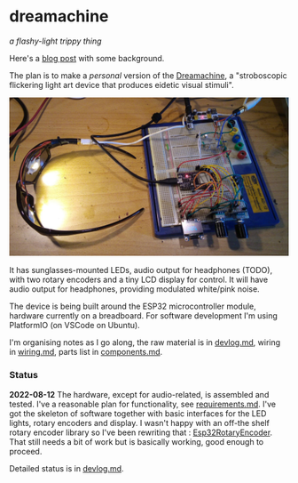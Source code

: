 # dreamachine

_a flashy-light trippy thing_

Here's a [blog post](https://hyperdata.it/blog/2022/08/12/dreamachine-1/) with some background.

The plan is to make a _personal_ version of the [Dreamachine](https://en.wikipedia.org/wiki/Dreamachine), a "stroboscopic flickering light art device that produces eidetic visual stimuli".

![breadboard](https://github.com/danja/dreamachine/blob/main/images/breadboard_2022-08-12.jpeg?raw=true)

It has sunglasses-mounted LEDs, audio output for headphones (TODO), with two rotary encoders and a tiny LCD display for control. It will have audio output for headphones, providing modulated white/pink noise.

The device is being built around the ESP32 microcontroller module, hardware currently on a breadboard. For software development I'm using PlatformIO (on VSCode on Ubuntu).

I'm organising notes as I go along, the raw material is in [devlog.md](https://github.com/danja/dreamachine/blob/main/devlog.md), wiring in [wiring.md](https://github.com/danja/dreamachine/blob/main/design/wiring.md), parts list in [components.md](https://github.com/danja/dreamachine/blob/main/design/components.md).

### Status

**2022-08-12** The hardware, except for audio-related, is assembled and tested. I've a reasonable plan for functionality, see [requirements.md](https://github.com/danja/dreamachine/blob/main/design/requirements.md). I've got the skeleton of software together with basic interfaces for the LED lights, rotary encoders and display. I wasn't happy with an off-the shelf rotary encoder library so I've been rewriting that : [Esp32RotaryEncoder](https://github.com/danja/Esp32RotaryEncoder). That still needs a bit of work but is basically working, good enough to proceed.

Detailed status is in [devlog.md](https://github.com/danja/dreamachine/blob/main/devlog.md).
